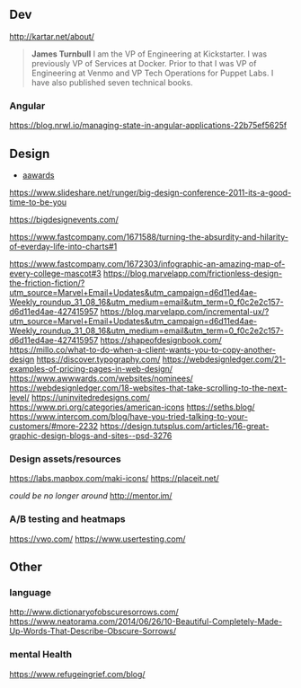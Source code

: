 ## Dev
http://kartar.net/about/ 
>**James Turnbull**
>I am the VP of Engineering at Kickstarter. I was previously VP of Services at Docker. Prior to that I was VP of Engineering at Venmo and VP Tech Operations for Puppet Labs. I have also published seven technical books.

### Angular
https://blog.nrwl.io/managing-state-in-angular-applications-22b75ef5625f

## Design
* [aawards](https://www.awwwards.com/365-25-a-journal-experimental-design.html)

https://www.slideshare.net/runger/big-design-conference-2011-its-a-good-time-to-be-you

https://bigdesignevents.com/

https://www.fastcompany.com/1671588/turning-the-absurdity-and-hilarity-of-everday-life-into-charts#1

https://www.fastcompany.com/1672303/infographic-an-amazing-map-of-every-college-mascot#3
https://blog.marvelapp.com/frictionless-design-the-friction-fiction/?utm_source=Marvel+Email+Updates&utm_campaign=d6d11ed4ae-Weekly_roundup_31_08_16&utm_medium=email&utm_term=0_f0c2e2c157-d6d11ed4ae-427415957
https://blog.marvelapp.com/incremental-ux/?utm_source=Marvel+Email+Updates&utm_campaign=d6d11ed4ae-Weekly_roundup_31_08_16&utm_medium=email&utm_term=0_f0c2e2c157-d6d11ed4ae-427415957
https://shapeofdesignbook.com/
https://millo.co/what-to-do-when-a-client-wants-you-to-copy-another-design
https://discover.typography.com/
https://webdesignledger.com/21-examples-of-pricing-pages-in-web-design/
https://www.awwwards.com/websites/nominees/
https://webdesignledger.com/18-websites-that-take-scrolling-to-the-next-level/
https://uninvitedredesigns.com/
https://www.pri.org/categories/american-icons
https://seths.blog/
https://www.intercom.com/blog/have-you-tried-talking-to-your-customers/#more-2232
https://design.tutsplus.com/articles/16-great-graphic-design-blogs-and-sites--psd-3276

### Design assets/resources
https://labs.mapbox.com/maki-icons/
https://placeit.net/


_could be no longer around_
http://mentor.im/

### A/B testing and heatmaps
https://vwo.com/
https://www.usertesting.com/

## Other

### language
http://www.dictionaryofobscuresorrows.com/
https://www.neatorama.com/2014/06/26/10-Beautiful-Completely-Made-Up-Words-That-Describe-Obscure-Sorrows/

### mental Health
https://www.refugeingrief.com/blog/
